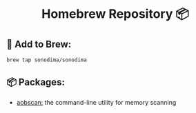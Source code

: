 <h1 align="center">Homebrew Repository 📦</h1>

## 🍺 Add to Brew:

```sh
brew tap sonodima/sonodima
```

## 📦 Packages:
- [aobscan:](https://github.com/sonodima/aobscan-cli) the command-line utility for memory scanning

